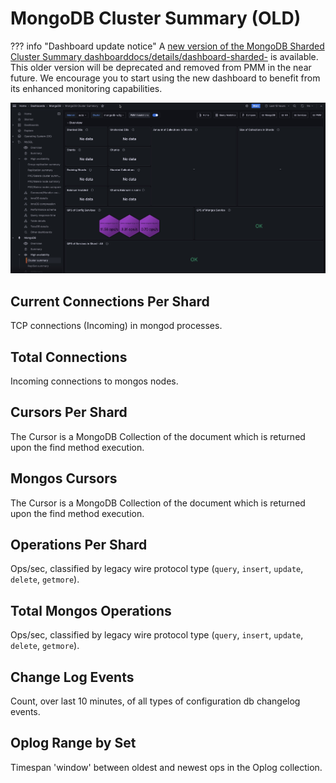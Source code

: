 # MongoDB Cluster Summary (OLD)

??? info "Dashboard update notice"
     A [new version of the MongoDB Sharded Cluster Summary dashboarddocs/details/dashboard-sharded-](../dashboards/dashboard-sharded-cluster-summary.md) is available. 
     This older version will be deprecated and removed from PMM in the near future. We encourage you to start using the new dashboard to benefit from its enhanced monitoring capabilities.

![!image](../../_images/PMM_MongoDB_Cluster_Summary.jpg)

## Current Connections Per Shard

TCP connections (Incoming) in mongod processes.

## Total Connections

Incoming connections to mongos nodes.

## Cursors Per Shard

The Cursor is a MongoDB Collection of the document which is returned upon the find method execution.

## Mongos Cursors

The Cursor is a MongoDB Collection of the document which is returned upon the find method execution.

## Operations Per Shard

Ops/sec, classified by legacy wire protocol type (`query`, `insert`, `update`, `delete`, `getmore`).

## Total Mongos Operations

Ops/sec, classified by legacy wire protocol type (`query`, `insert`, `update`, `delete`, `getmore`).

## Change Log Events

Count, over last 10 minutes, of all types of configuration db changelog events.

## Oplog Range by Set

Timespan 'window' between oldest and newest ops in the Oplog collection.
